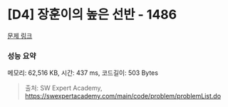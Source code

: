 # [D4] 장훈이의 높은 선반 - 1486 

[문제 링크](https://swexpertacademy.com/main/code/problem/problemDetail.do?contestProbId=AV2b7Yf6ABcBBASw) 

### 성능 요약

메모리: 62,516 KB, 시간: 437 ms, 코드길이: 503 Bytes



> 출처: SW Expert Academy, https://swexpertacademy.com/main/code/problem/problemList.do
